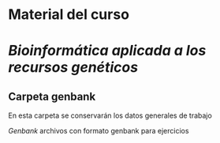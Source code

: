 # Material del curso 
# *Bioinformática aplicada a los recursos genéticos*

## Carpeta genbank

En esta carpeta se conservarán los datos generales de trabajo

*Genbank* archivos con formato genbank para ejercicios
